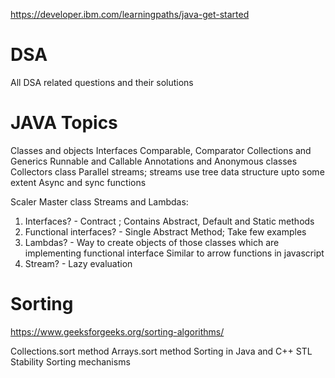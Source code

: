 https://developer.ibm.com/learningpaths/java-get-started

# DSA

All DSA related questions and their solutions

# JAVA Topics

Classes and objects
Interfaces
Comparable, Comparator
Collections and Generics
Runnable and Callable
Annotations and Anonymous classes
Collectors class
Parallel streams; streams use tree data structure upto some extent
Async and sync functions

Scaler Master class Streams and Lambdas:

1. Interfaces? - Contract ; Contains Abstract, Default and Static methods
2. Functional interfaces? - Single Abstract Method; Take few examples
3. Lambdas? - Way to create objects of those classes which are implementing functional interface
   Similar to arrow functions in javascript
4. Stream? - Lazy evaluation

# Sorting

https://www.geeksforgeeks.org/sorting-algorithms/

Collections.sort method
Arrays.sort method
Sorting in Java and C++ STL
Stability
Sorting mechanisms
